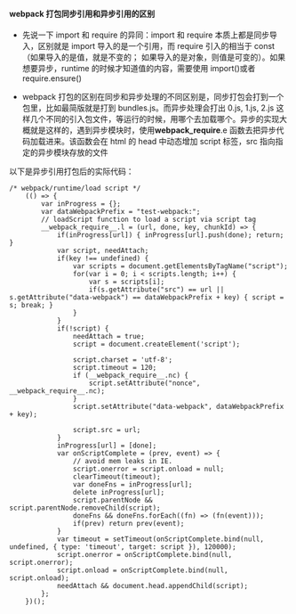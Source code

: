 #### webpack 打包同步引用和异步引用的区别

-   先说一下 import 和 require 的异同：import 和 require 本质上都是同步导入，区别就是 import 导入的是一个引用，而 require 引入的相当于 const（如果导入的是值，就是不变的； 如果导入的是对象，则值是可变的）。如果想要异步，runtime 的时候才知道值的内容，需要使用 import()或者 require.ensure()

-   webpack 打包的区别在同步和异步处理的不同区别是，同步打包会打到一个包里，比如最简版就是打到 bundles.js。而异步处理会打出 0.js, 1.js, 2.js 这样几个不同的引入包文件，等运行的时候，用哪个去加载哪个。异步的实现大概就是这样的，遇到异步模块时，使用**webpack_require**.e 函数去把异步代码加载进来。该函数会在 html 的 head 中动态增加 script 标签，src 指向指定的异步模块存放的文件

以下是异步引用打包后的实际代码：

```
/* webpack/runtime/load script */
 	(() => {
 		var inProgress = {};
 		var dataWebpackPrefix = "test-webpack:";
 		// loadScript function to load a script via script tag
 		__webpack_require__.l = (url, done, key, chunkId) => {
 			if(inProgress[url]) { inProgress[url].push(done); return; }
 			var script, needAttach;
 			if(key !== undefined) {
 				var scripts = document.getElementsByTagName("script");
 				for(var i = 0; i < scripts.length; i++) {
 					var s = scripts[i];
 					if(s.getAttribute("src") == url || s.getAttribute("data-webpack") == dataWebpackPrefix + key) { script = s; break; }
 				}
 			}
 			if(!script) {
 				needAttach = true;
 				script = document.createElement('script');

 				script.charset = 'utf-8';
 				script.timeout = 120;
 				if (__webpack_require__.nc) {
 					script.setAttribute("nonce", __webpack_require__.nc);
 				}
 				script.setAttribute("data-webpack", dataWebpackPrefix + key);

 				script.src = url;
 			}
 			inProgress[url] = [done];
 			var onScriptComplete = (prev, event) => {
 				// avoid mem leaks in IE.
 				script.onerror = script.onload = null;
 				clearTimeout(timeout);
 				var doneFns = inProgress[url];
 				delete inProgress[url];
 				script.parentNode && script.parentNode.removeChild(script);
 				doneFns && doneFns.forEach((fn) => (fn(event)));
 				if(prev) return prev(event);
 			}
 			var timeout = setTimeout(onScriptComplete.bind(null, undefined, { type: 'timeout', target: script }), 120000);
 			script.onerror = onScriptComplete.bind(null, script.onerror);
 			script.onload = onScriptComplete.bind(null, script.onload);
 			needAttach && document.head.appendChild(script);
 		};
 	})();
```
